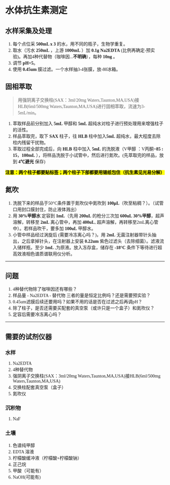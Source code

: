 <font face="MiSans">
<br/>

# 水体抗生素测定
## 水样采集及处理
1. 每个点位采 **500mL x 3** 的水，用不同的瓶子，生物学重复。
2. 取水（污水 **250mL** ，上游 **1000mL** ）加 **0.1g Na2EDTA** (比例再确定-预实验)。再加4种代替物（咖啡因...**不明确**），每种 **10ng** 。
3. 调节 **pH=5**。
4. 使用 **0.45um** 膜过滤。一个水样抽3-4张膜，放-80冰箱。
## 固相萃取
>用强阴离子交换柱(SAX：3ml/20mg Waters,Taunton,MA,USA)接HLB(6ml/500mg Waters,Taunton,MA,USA)进行固相萃取，流速为3-5mL/min。
1. 萃取样品前分别加入 **5mL** 甲醇和 **5mL** 超纯水对柱子进行预处理用来增强柱子的活性。
2. 样品萃取完，取下 **SAX** 柱子，往 **HLB** 柱中加入**5mL** 超纯水，最大程度去除柱内残留干扰物。
3. 萃取过程全部完成后，向 **HLB** 柱中加入 **5mL** 的洗脱液（V甲醇 ：V丙酮=**85 : 15**，**100mL** ），将样品洗脱于小试管中，然后进行氮吹。(先萃取完的样品，放到 **4℃避光** 保存)  

<mark>**注意：两个柱子都要贴标签；两个柱子下部都要用锡纸包住（抗生素见光易分解）**<mark>  

## 氮吹
1. 洗脱下来的样品于50°C条件置于氮吹仪中氮吹到 **100μL**（吹至粘稠？）。（试管口用封口膜封住，防止液体溅出）
2. 用 **30%甲醇水** 定容到 **1mL**（先用 **200uL** 的枪分三次加 **600uL** **30%甲醇**，超声溶解，转移至 **2mL** 离心管中，再加 **400uL**, 超声溶解，再转移至2mL离心管中）。若样品吹干，要多加 **100uL** 甲醇水。
3. 小管中样品经过涡旋后 (需要冷冻离心吗？)，用 **2mL** 无菌注射器带针头抽出，之后拿掉针头，在注射器上安装 **0.22um** 紫色过滤头（去除细菌）。滤液流入储样瓶，至少 **1mL** ,为原液。放入冻存盒，储存在 **-18°C** 条件下等待进行超高效液相色谱质谱联用仪分析。
--- 
## 问题
1. 4种替代物除了咖啡因还有哪些？
2. 样品量 - Na2EDTA - 替代物 三者的量是恒定比例吗？还是需要预实验？
3. 0.45um滤膜后续还要用吗？如果不用的话是否在过滤之后再调pH？
4. 除了柱子，是否还需要买配套的真空泵（或许只是一个盒子）和氮吹仪？
5. 定容后需要冷冻离心吗？
---
## 需要的试剂仪器
### 水样
1. Na2EDTA
2. 4种替代物
3. 强阴离子交换柱(SAX：3ml/20mg Waters,Taunton,MA,USA)接HLB(6ml/500mg Waters,Taunton,MA,USA)
4. 交换柱配套真空泵（盒子）
5. 氮吹仪
### 沉积物
1. NaF
### 土壤
1. 色谱纯甲醇
2. EDTA 溶液
3. 柠檬酸缓冲液（柠檬酸+柠檬酸钠）
4. 正己烷
5. 甲酸（可能有）
6. NaOH(可能有)